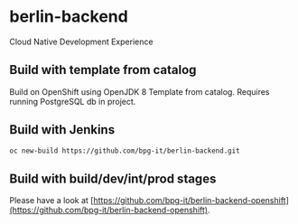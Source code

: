 # berlin-backend

Cloud Native Development Experience 

## Build with template from catalog

Build on OpenShift using OpenJDK 8 Template from catalog. Requires running PostgreSQL db in project.

## Build with Jenkins

```bash
oc new-build https://github.com/bpg-it/berlin-backend.git
```

## Build with build/dev/int/prod stages

Please have a look at [https://github.com/bpg-it/berlin-backend-openshift](https://github.com/bpg-it/berlin-backend-openshift).
